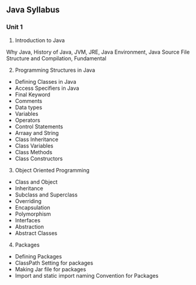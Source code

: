 ## Java Syllabus

### Unit 1

1. Introduction to Java

Why Java, History of Java, JVM, JRE, Java Environment, Java Source File Structure and Compilation, Fundamental

2. Programming Structures in Java

- Defining Classes in Java
- Access Specifiers in Java
- Final Keyword
- Comments
- Data types
- Variables
- Operators
- Control Statements
- Arraay and String
- Class Inheritance
- Class Variables
- Class Methods
- Class Constructors

3. Object Oriented Programming

- Class and Object
- Inheritance
- Subclass and Superclass
- Overriding
- Encapsulation
- Polymorphism
- Interfaces
- Abstraction
- Abstract Classes

4. Packages 

- Defining Packages
- ClassPath Setting for packages
- Making Jar file for packages
- Import and static import naming Convention for Packages
